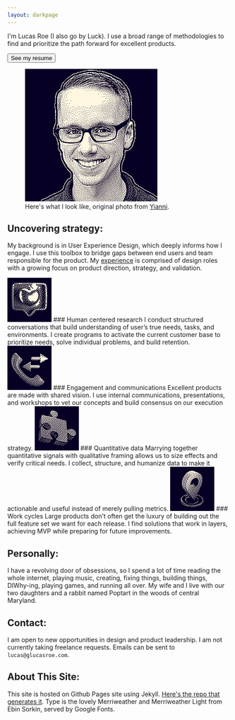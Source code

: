 ```yaml
---
layout: darkpage
---
```

I'm Lucas Roe (I also go by Luck). I use a broad range of methodologies to find and prioritize the path forward for excellent products.

<a href="/resume"><button>See my resume</button></a>

<figure class="bio__headshot">
  <!-- <source srcset="images/pages/lucas-face.webp" type="image/webp"> -->
  <img alt="A picture of Lucas' face" src="images/pages/lucas-face.gif">
  <figcaption>Here's what I look like, original photo from <a href="http://www.cast83.com/">Yianni</a>.</figcaption>
</figure>

## Uncovering strategy:
My background is in User Experience Design, which deeply informs how I engage. I use this toolbox to bridge gaps between end users and team responsible for the product. My [experience](/resume) is comprised of design roles with a growing focus on product direction, strategy, and validation.


<img alt="illustration of message bubble with a heart" src="images/site/heartmessage.gif" class="bio__illustration" />
### Human centered research
I conduct structured conversations that build understanding of user&rsquo;s true needs, tasks, and environments. I create programs to activate the current customer base to prioritize needs, solve individual problems, and build retention.

<img alt="illustration of a phone with to and from arrows" src="images/site/phone.gif" class="bio__illustration" />
### Engagement and communications
Excellent products are made with shared vision. I use internal communications, presentations, and workshops to vet our concepts and build consensus on our execution strategy.

<img alt="illustration of a puzzle piece" src="images/site/puzzle.gif" class="bio__illustration" />
### Quantitative data
Marrying together quantitative signals with qualitative framing allows us to size effects and verify critical needs. I collect, structure, and humanize data to make it actionable and useful instead of merely pulling metrics.

<img alt="illustration of a map waypoint" src="images/site/waypoint.gif" class="bio__illustration" />
### Work cycles
Large products don't often get the luxury of building out the full feature set we want for each release. I find solutions that work in layers, achieving MVP while preparing for future improvements.

## <a name="personally"></a>Personally:
I have a revolving door of obsessions, so I spend a lot of time reading the whole internet, playing music, creating, fixing things, building things, DIWhy-ing, playing games, and running all over. My wife and I live with our two daughters and a rabbit named Poptart in the woods of central Maryland.

## <a name="contact"></a> Contact:

I am open to new opportunities in design and product leadership. I am not currently taking freelance requests. Emails can be sent to `lucas@glucasroe.com`.

## <a name="aboutthissite"></a> About This Site:
This site is hosted on Github Pages site using Jekyll. [Here's the repo that generates it](https://github.com/glucasroe/glucasroe.github.io). Type is the lovely Merriweather and Merriweather Light from Ebin Sorkin, served by Google Fonts.